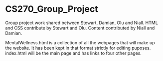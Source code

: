 # CS270_Group_Project
Group project work shared between Stewart, Damian, Olu and Niall.
HTML and CSS contribute by Stewart and Olu.
Content contributed by Niall and Damian.

MentalWellness.html is a collection of all the webpages that will make up the website. It has been kept in that format strictly for editing puposes.
index.html will be the main page and has links to four other pages.
